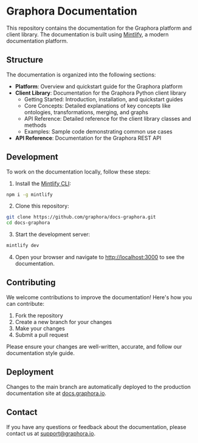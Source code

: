 # Graphora Documentation

This repository contains the documentation for the Graphora platform and client library. The documentation is built using [Mintlify](https://mintlify.com/), a modern documentation platform.

## Structure

The documentation is organized into the following sections:

- **Platform**: Overview and quickstart guide for the Graphora platform
- **Client Library**: Documentation for the Graphora Python client library
  - Getting Started: Introduction, installation, and quickstart guides
  - Core Concepts: Detailed explanations of key concepts like ontologies, transformations, merging, and graphs
  - API Reference: Detailed reference for the client library classes and methods
  - Examples: Sample code demonstrating common use cases
- **API Reference**: Documentation for the Graphora REST API

## Development

To work on the documentation locally, follow these steps:

1. Install the [Mintlify CLI](https://www.npmjs.com/package/mintlify):

```bash
npm i -g mintlify
```

2. Clone this repository:

```bash
git clone https://github.com/graphora/docs-graphora.git
cd docs-graphora
```

3. Start the development server:

```bash
mintlify dev
```

4. Open your browser and navigate to [http://localhost:3000](http://localhost:3000) to see the documentation.

## Contributing

We welcome contributions to improve the documentation! Here's how you can contribute:

1. Fork the repository
2. Create a new branch for your changes
3. Make your changes
4. Submit a pull request

Please ensure your changes are well-written, accurate, and follow our documentation style guide.

## Deployment

Changes to the main branch are automatically deployed to the production documentation site at [docs.graphora.io](https://docs.graphora.io).

## Contact

If you have any questions or feedback about the documentation, please contact us at support@graphora.io.

